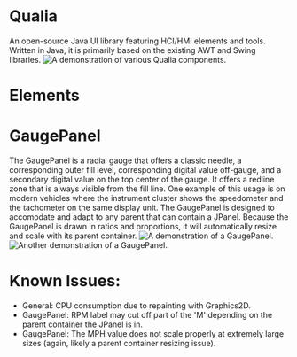 # Qualia
An open-source Java UI library featuring HCI/HMI elements and tools. Written in Java, it is primarily based on the existing AWT and Swing libraries.
![A demonstration of various Qualia components.](https://imgur.com/gl6moez.png)

# Elements

# GaugePanel
The GaugePanel is a radial gauge that offers a classic needle, a corresponding outer fill level, corresponding digital value off-gauge, and a secondary digital value on the top center of the gauge.  It offers a redline zone that is always visible from the fill line.  One example of this usage is on modern vehicles where the instrument cluster shows the speedometer and the tachometer on the same display unit.
The GaugePanel is designed to accomodate and adapt to any parent that can contain a JPanel.  Because the GaugePanel is drawn in ratios and proportions, it will automatically resize and scale with its parent container.
![A demonstration of a GaugePanel.](https://imgur.com/lStKij3.png)
![Another demonstration of a GaugePanel.](https://imgur.com/4PwZifj.png)

# Known Issues:
- General: CPU consumption due to repainting with Graphics2D.
- GaugePanel: RPM label may cut off part of the 'M' depending on the parent container the JPanel is in.
- GaugePanel: The MPH value does not scale properly at extremely large sizes (again, likely a parent container resizing issue).
